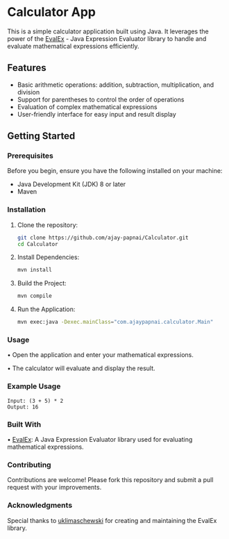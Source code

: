 # Calculator App

This is a simple calculator application built using Java. It leverages the power of the [EvalEx](https://github.com/uklimaschewski/EvalEx) - Java Expression Evaluator library to handle and evaluate mathematical expressions efficiently.

## Features

- Basic arithmetic operations: addition, subtraction, multiplication, and division
- Support for parentheses to control the order of operations
- Evaluation of complex mathematical expressions
- User-friendly interface for easy input and result display

## Getting Started

### Prerequisites

Before you begin, ensure you have the following installed on your machine:

- Java Development Kit (JDK) 8 or later
- Maven

### Installation

1. Clone the repository:
   ```bash
   git clone https://github.com/ajay-papnai/Calculator.git
   cd Calculator
2. Install Dependencies:
   ```bash
   mvn install

3. Build the Project:
   ```bash
   mvn compile
4. Run the Application:
   ```bash
   mvn exec:java -Dexec.mainClass="com.ajaypapnai.calculator.Main"

### Usage
• Open the application and enter your mathematical expressions.

• The calculator will evaluate and display the result.

### Example Usage
```text
Input: (3 + 5) * 2
Output: 16
```
### Built With
•  [EvalEx](https://github.com/uklimaschewski/EvalEx): A Java Expression Evaluator library used for evaluating mathematical expressions.

### Contributing
Contributions are welcome! Please fork this repository and submit a pull request with your improvements.


### Acknowledgments
Special thanks to [uklimaschewski](https://github.com/uklimaschewski) for creating and maintaining the EvalEx library.

